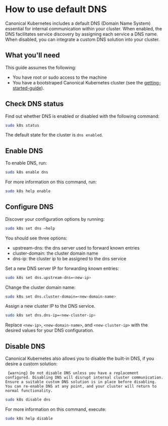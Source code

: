 # How to use default DNS

Canonical Kubernetes includes a default DNS (Domain Name System) essential for internal communication within your cluster. 
When enabled, the DNS facilitates service discovery by assigning each service a DNS name. 
When disabled, you can integrate a custom DNS solution into your cluster.


## What you'll need

This guide assumes the following:

- You have root or sudo access to the machine
- You have a bootstraped Canonical Kubernetes cluster (see the [getting-started-guide]).

## Check DNS status

Find out whether DNS is enabled or disabled with the following command:

```bash
sudo k8s status
```

The default state for the cluster is `dns enabled`.

## Enable DNS
To enable DNS, run:

```bash
sudo k8s enable dns
```

For more information on this command, run:

```bash
sudo k8s help enable
```

## Configure DNS
Discover your configuration options by running:
```bash
sudo k8s set dns –help
```
You should see three options:
- upstream-dns: the dns server used to forward known entries
- cluster-domain: the cluster domain name
- dns-ip: the cluster ip to be assigned to the dns service

Set a new DNS server IP for forwarding known entries:
```bash
sudo k8s set dns.upstream-dns=<new-ip>
```
Change the cluster domain name:
```bash
sudo k8s set dns.cluster-domain=<new-domain-name>
```
Assign a new cluster IP to the DNS service.
```bash
sudo k8s set dns.dns-ip=<new-cluster-ip>
```
Replace `<new-ip>`, `<new-domain-name>`, and `<new-cluster-ip>` with the desired values for your DNS configuration.

## Disable DNS

Canonical Kubernetes also allows you to disable the built-in DNS, 
if you desire a custom solution:

``` {warning} Do not disable DNS unless you have a replacement configured. Disabling DNS will disrupt internal cluster communication. Ensure a suitable custom DNS solution is in place before disabling. You can re-enable DNS at any point, and your cluster will return to normal functionality.```

```bash
sudo k8s disable dns
```

For more information on this command, execute:

```bash
sudo k8s help disable
```

<!-- LINKS -->

[getting-started-guide]: ../../../tutorial/getting-started


